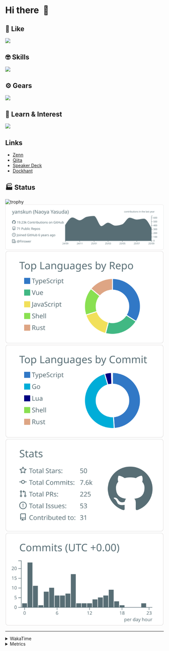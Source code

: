 # Hi there&nbsp; :wave:

## 💌 Like
<img src="https://go-skill-icons.vercel.app/api/icons?i=github" />

## 🤓 Skills
<img src="https://go-skill-icons.vercel.app/api/icons?i=js,ts,vue,nuxtjs,react,nextjs,go,lua,git" />

## ⚙️ Gears
<img src="https://go-skill-icons.vercel.app/api/icons?i=neovim,vscode,githubcopilot,alacritty,tmux" />

## 📖 Learn & Interest
<img src="https://go-skill-icons.vercel.app/api/icons?i=rust,deno,css,zig,playwright,githubactions,storybook,netlify,eslint" />

## Links
- [Zenn](https://zenn.dev/yanskun)
- [Qiita](https://qiita.com/yanskun)
- [Speaker Deck](https://speakerdeck.com/yanskun)
- [Dockhant](https://www.dockhunt.com/users/yanskun)

<!-- https://github.com/ryo-ma/github-profile-trophy -->

## 🏭 Status

<img src="https://github-profile-trophy.vercel.app/?username=yanskun&theme=onedark&row=1" alt="trophy">

<!-- https://github.com/vn7n24fzkq/github-profile-summary-cards -->
<picture>
  <source media="(prefers-color-scheme: dark)" srcset="https://raw.githubusercontent.com/yanskun/yanskun/master/profile-summary-card-output/nord_dark/0-profile-details.svg">
 <img src="https://raw.githubusercontent.com/yanskun/yanskun/master/profile-summary-card-output/default/0-profile-details.svg">
</picture>
<br>
<picture>
  <source media="(prefers-color-scheme: dark)" srcset="https://raw.githubusercontent.com/yanskun/yanskun/master/profile-summary-card-output/nord_dark/1-repos-per-language.svg">
 <img src="https://raw.githubusercontent.com/yanskun/yanskun/master/profile-summary-card-output/default/1-repos-per-language.svg">
</picture>
<picture>
  <source media="(prefers-color-scheme: dark)" srcset="https://raw.githubusercontent.com/yanskun/yanskun/master/profile-summary-card-output/nord_dark/2-most-commit-language.svg">
 <img src="https://raw.githubusercontent.com/yanskun/yanskun/master/profile-summary-card-output/default/2-most-commit-language.svg">
</picture>
<br>
<picture>
  <source media="(prefers-color-scheme: dark)" srcset="https://raw.githubusercontent.com/yanskun/yanskun/master/profile-summary-card-output/nord_dark/3-stats.svg">
 <img src="https://raw.githubusercontent.com/yanskun/yanskun/master/profile-summary-card-output/default/3-stats.svg">
</picture>
<picture>
  <source media="(prefers-color-scheme: dark)" srcset="https://raw.githubusercontent.com/yanskun/yanskun/master/profile-summary-card-output/nord_dark/4-productive-time.svg">
 <img src="https://raw.githubusercontent.com/yanskun/yanskun/master/profile-summary-card-output/default/4-productive-time.svg">
</picture>

---

<details>
  <summary>WakaTime</summary>
<!--START_SECTION:waka-->
![Code Time](http://img.shields.io/badge/Code%20Time-2%2C687%20hrs%2034%20mins-blue)

**🐱 My GitHub Data** 

> 📦 158.2 kB Used in GitHub's Storage 
 > 
> 🏆 4,449 Contributions in the Year 2025
 > 
> 💼 Opted to Hire
 > 
> 📜 132 Public Repositories 
 > 
> 🔑 6 Private Repositories 
 > 
**I'm an Early 🐤** 

```text
🌞 Morning                10253 commits       ████░░░░░░░░░░░░░░░░░░░░░   15.79 % 
🌆 Daytime                37043 commits       ██████████████░░░░░░░░░░░   57.05 % 
🌃 Evening                14045 commits       █████░░░░░░░░░░░░░░░░░░░░   21.63 % 
🌙 Night                  3595 commits        █░░░░░░░░░░░░░░░░░░░░░░░░   05.54 % 
```
📅 **I'm Most Productive on Tuesday** 

```text
Monday                   10100 commits       ████░░░░░░░░░░░░░░░░░░░░░   15.55 % 
Tuesday                  13764 commits       █████░░░░░░░░░░░░░░░░░░░░   21.20 % 
Wednesday                13077 commits       █████░░░░░░░░░░░░░░░░░░░░   20.14 % 
Thursday                 11798 commits       █████░░░░░░░░░░░░░░░░░░░░   18.17 % 
Friday                   11358 commits       ████░░░░░░░░░░░░░░░░░░░░░   17.49 % 
Saturday                 2089 commits        █░░░░░░░░░░░░░░░░░░░░░░░░   03.22 % 
Sunday                   2750 commits        █░░░░░░░░░░░░░░░░░░░░░░░░   04.23 % 
```


📊 **This Week I Spent My Time On** 

```text
🕑︎ Time Zone: Asia/Tokyo

💬 Programming Languages: 
TypeScript               9 hrs 28 mins       ████████████████░░░░░░░░░   62.83 % 
YAML                     2 hrs 27 mins       ████░░░░░░░░░░░░░░░░░░░░░   16.34 % 
JSON                     1 hr 27 mins        ██░░░░░░░░░░░░░░░░░░░░░░░   09.63 % 
Markdown                 33 mins             █░░░░░░░░░░░░░░░░░░░░░░░░   03.75 % 
SQL                      20 mins             █░░░░░░░░░░░░░░░░░░░░░░░░   02.27 % 

🔥 Editors: 
Neovim                   14 hrs 57 mins      █████████████████████████   99.26 % 
VS Code                  6 mins              ░░░░░░░░░░░░░░░░░░░░░░░░░   00.74 % 

💻 Operating System: 
Mac                      15 hrs 4 mins       █████████████████████████   100.00 % 
```


 Last Updated on 19/09/2025 05:28:23 UTC
<!--END_SECTION:waka-->
</details>

<details>
  <summary>Metrics</summary>
  <img src="https://github.com/yanskun/yanskun/blob/main/github-metrics.svg" alt="Metrics">
</details>
